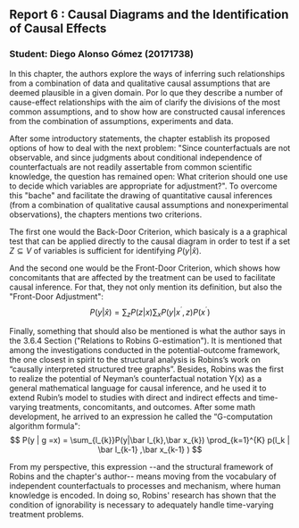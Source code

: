 ## Report 6 : Causal Diagrams and the Identification of Causal Effects

### Student: Diego Alonso Gómez (20171738)

In this chapter, the authors explore the ways of inferring such relationships from a combination of data and qualitative causal assumptions that are deemed plausible in a given domain. Por lo que they describe a number of cause-effect relationships with the aim of clarify the divisions of the most common assumptions, and to show how are constructed causal inferences from the combination of assumptions, experiments and data. 

After some introductory statements, the chapter establish its proposed options of how to deal with the next problem: "Since counterfactuals are not observable, and since judgments about conditional independence of counterfactuals are not readily assertable from common scientific knowledge, the question has remained open: What criterion should one use to decide which variables are appropriate for adjustment?". To overcome this "bache" and facilitate the drawing of quantitative causal inferences (from a combination of qualitative causal assumptions and
nonexperimental observations), the chapters mentions two criterions.

The first one would the Back-Door Criterion, which basicaly is a a graphical test that can be applied directly to the causal diagram in order to test if a set $Z \subseteq V$ of variables is sufficient for identifying $P( y | \hat x )$.

And the second one would be the Front-Door Criterion, which shows how concomitants that are affected by the treatment can be used to facilitate causal inference. For that, they not only mention its definition, but also the "Front-Door Adjustment":
$$
        P(y | \hat x) = \sum_{z}P(z | x) \sum_{x} P(y | x^´, z) P(x^´) 
$$


Finally, something that should also be mentioned is what the author says in the 3.6.4 Section ("Relations to Robins G-estimation"). It is mentioned that among the investigations conducted in the potential-outcome framework, the one closest in spirit to the structural analysis is Robins’s work on “causally interpreted structured tree graphs”. Besides, Robins was the first to realize the potential of Neyman’s counterfactual notation Y(x) as a general mathematical language for causal inference, and he used it to extend Rubin’s model to studies with direct and indirect effects and time-varying treatments, concomitants, and outcomes. After some math development, he arrived to an expression he called the “G-computation algorithm formula":
$$
     P(y | g =x) = \sum_{l_{k}}P(y|\bar l_{k},\bar x_{k}) \prod_{k=1}^{K} p(l_k | \bar l_{k-1} ,\bar x_{k-1} ) 
$$

From my perspective, this expression --and the structural framework of Robins and the chapter's author-- means moving from the vocabulary of independent counterfactuals to processes and mechanism, where human knowledge is encoded. In doing so, Robins' research has shown that the condition of ignorability is necessary to adequately handle time-varying treatment problems.